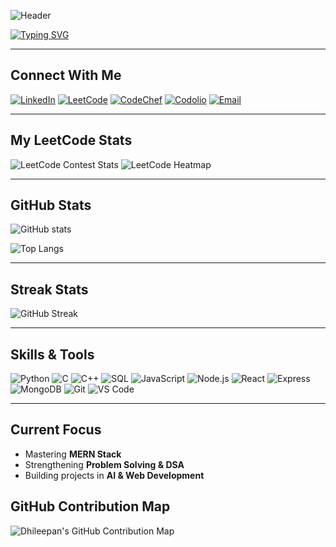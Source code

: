 <!-- Capsule Banner (Galaxy Style) -->
![Header](https://capsule-render.vercel.app/api?type=waving&color=0:0f0c29,50:302b63,100:24243e&height=220&section=header&text=Hi,%20I'm%20Dhileepan!&fontSize=45&fontColor=ffffff&animation=twinkling&fontAlignY=40)

<!-- Neon Typing Animation -->
[![Typing SVG](https://readme-typing-svg.herokuapp.com?font=Fira+Code&size=26&duration=3000&pause=500&color=00F7FF&center=true&vCenter=true&width=700&lines=Aspiring+Full-Stack+Developer;Consistent+Learner;Problem+Solver;DSA+%7C+MERN+Stack+Enthusiast)](https://git.io/typing-svg)


---

## Connect With Me
[![LinkedIn](https://img.shields.io/badge/-LinkedIn-blue?logo=linkedin&logoColor=white)](https://www.linkedin.com/in/dhileepan-t-5982682a6/)
[![LeetCode](https://img.shields.io/badge/-LeetCode-orange?logo=leetcode&logoColor=white)](https://leetcode.com/u/dhileepan13/)
[![CodeChef](https://img.shields.io/badge/-CodeChef-brown?logo=codechef&logoColor=white)](https://www.codechef.com/users/dhileepan_2)
[![Codolio](https://img.shields.io/badge/-Codolio-purple?logo=codemagic&logoColor=white)](https://codolio.com/profile/dhileepan)
[![Email](https://img.shields.io/badge/-Email-red?logo=gmail&logoColor=white)](mailto:dhileepantv@gmail.com)

---

## My LeetCode Stats
![LeetCode Contest Stats](https://leetcard.jacoblin.cool/dhileepan13?theme=dark&font=Roboto&ext=contest)
![LeetCode Heatmap](https://leetcard.jacoblin.cool/dhileepan13?theme=dark&font=Roboto&ext=heatmap&border=0&activity=1)

---

## GitHub Stats
![GitHub stats](https://github-readme-stats.vercel.app/api?username=dhileepant&show_icons=true&theme=radical)

![Top Langs](https://github-readme-stats.vercel.app/api/top-langs/?username=dhileepant&layout=compact&theme=radical)

---

## Streak Stats
![GitHub Streak](https://github-readme-streak-stats.herokuapp.com/?user=dhileepant&theme=radical)

---

## Skills & Tools
![Python](https://img.shields.io/badge/-Python-blue?logo=python&logoColor=white)
![C](https://img.shields.io/badge/-C-00599C?logo=c)
![C++](https://img.shields.io/badge/-C++-00599C?logo=cplusplus&logoColor=white)
![SQL](https://img.shields.io/badge/-SQL-4479A1?logo=mysql&logoColor=white)
![JavaScript](https://img.shields.io/badge/-JavaScript-yellow?logo=javascript&logoColor=black)
![Node.js](https://img.shields.io/badge/-Node.js-339933?logo=node.js&logoColor=white)
![React](https://img.shields.io/badge/-React-61DAFB?logo=react&logoColor=black)
![Express](https://img.shields.io/badge/-Express-000000?logo=express&logoColor=white)
![MongoDB](https://img.shields.io/badge/-MongoDB-47A248?logo=mongodb&logoColor=white)
![Git](https://img.shields.io/badge/-Git-F05032?logo=git&logoColor=white)
![VS Code](https://img.shields.io/badge/-VS%20Code-007ACC?logo=visual-studio-code&logoColor=white)

---

## Current Focus
- Mastering **MERN Stack**  
- Strengthening **Problem Solving & DSA**  
- Building projects in **AI & Web Development**

## GitHub Contribution Map
![Dhileepan's GitHub Contribution Map](https://github-readme-activity-graph.cyclic.app/graph?username=dhileepant&theme=github)
